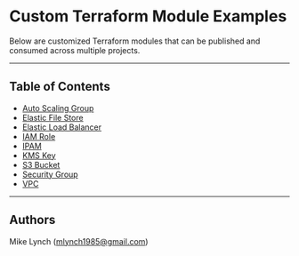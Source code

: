 # Custom Terraform Module Examples

Below are customized Terraform modules that can be published and consumed across multiple projects.

---

## Table of Contents

- [Auto Scaling Group](./asg/README.md)
- [Elastic File Store](./efs/README.md)
- [Elastic Load Balancer](./elb/README.md)
- [IAM Role](./iam_role/README.md)
- [IPAM](./ipam/README.md)
- [KMS Key](./kms_key/README.md)
- [S3 Bucket](./s3_bucket/README.md)
- [Security Group](./security_group/README.md)
- [VPC](./vpc/README.md)

---

## Authors

Mike Lynch ([mlynch1985@gmail.com](mailto:mlynch1985@gmail.com))
